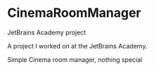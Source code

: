 # CinemaRoomManager
JetBrains Academy project

A project I worked on at the JetBrains Academy.

Simple Cinema room manager, nothing special
